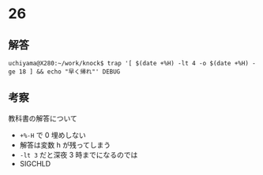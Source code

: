 # 26

## 解答

```
uchiyama@X280:~/work/knock$ trap '[ $(date +%H) -lt 4 -o $(date +%H) -ge 18 ] && echo "早く帰れ"' DEBUG
```

## 考察

教科書の解答について

- `+%-H` で 0 埋めしない
- 解答は変数 h が残ってしまう
- `-lt 3` だと深夜 3 時までになるのでは
- SIGCHLD
